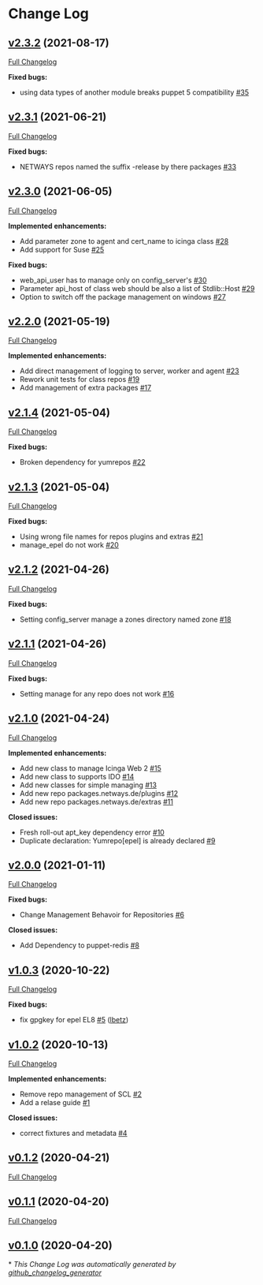 # Change Log

## [v2.3.2](https://github.com/icinga/puppet-icinga/tree/v2.3.2) (2021-08-17)
[Full Changelog](https://github.com/icinga/puppet-icinga/compare/v2.3.1...v2.3.2)

**Fixed bugs:**

- using data types of another module breaks puppet 5 compatibility [\#35](https://github.com/Icinga/puppet-icinga/issues/35)

## [v2.3.1](https://github.com/icinga/puppet-icinga/tree/v2.3.1) (2021-06-21)
[Full Changelog](https://github.com/icinga/puppet-icinga/compare/v2.3.0...v2.3.1)

**Fixed bugs:**

- NETWAYS repos named the suffix -release by there packages [\#33](https://github.com/Icinga/puppet-icinga/issues/33)

## [v2.3.0](https://github.com/icinga/puppet-icinga/tree/v2.3.0) (2021-06-05)
[Full Changelog](https://github.com/icinga/puppet-icinga/compare/v2.2.0...v2.3.0)

**Implemented enhancements:**

- Add parameter zone to agent and cert\_name to icinga class [\#28](https://github.com/Icinga/puppet-icinga/issues/28)
- Add support for Suse [\#25](https://github.com/Icinga/puppet-icinga/issues/25)

**Fixed bugs:**

- web\_api\_user has to manage only on config\_server's [\#30](https://github.com/Icinga/puppet-icinga/issues/30)
- Parameter api\_host of class web  should be also a list of Stdlib::Host [\#29](https://github.com/Icinga/puppet-icinga/issues/29)
- Option to switch off the package management on windows [\#27](https://github.com/Icinga/puppet-icinga/issues/27)

## [v2.2.0](https://github.com/icinga/puppet-icinga/tree/v2.2.0) (2021-05-19)
[Full Changelog](https://github.com/icinga/puppet-icinga/compare/v2.1.4...v2.2.0)

**Implemented enhancements:**

- Add direct management of logging to server, worker and agent [\#23](https://github.com/Icinga/puppet-icinga/issues/23)
- Rework unit tests for class repos [\#19](https://github.com/Icinga/puppet-icinga/issues/19)
- Add management of extra packages [\#17](https://github.com/Icinga/puppet-icinga/issues/17)

## [v2.1.4](https://github.com/icinga/puppet-icinga/tree/v2.1.4) (2021-05-04)
[Full Changelog](https://github.com/icinga/puppet-icinga/compare/v2.1.3...v2.1.4)

**Fixed bugs:**

- Broken dependency for yumrepos [\#22](https://github.com/Icinga/puppet-icinga/issues/22)

## [v2.1.3](https://github.com/icinga/puppet-icinga/tree/v2.1.3) (2021-05-04)
[Full Changelog](https://github.com/icinga/puppet-icinga/compare/v2.1.2...v2.1.3)

**Fixed bugs:**

- Using wrong file names for repos plugins and extras [\#21](https://github.com/Icinga/puppet-icinga/issues/21)
- manage\_epel do not work [\#20](https://github.com/Icinga/puppet-icinga/issues/20)

## [v2.1.2](https://github.com/icinga/puppet-icinga/tree/v2.1.2) (2021-04-26)
[Full Changelog](https://github.com/icinga/puppet-icinga/compare/v2.1.1...v2.1.2)

**Fixed bugs:**

- Setting config\_server manage a zones directory named zone [\#18](https://github.com/Icinga/puppet-icinga/issues/18)

## [v2.1.1](https://github.com/icinga/puppet-icinga/tree/v2.1.1) (2021-04-26)
[Full Changelog](https://github.com/icinga/puppet-icinga/compare/v2.1.0...v2.1.1)

**Fixed bugs:**

- Setting manage for any repo does not work [\#16](https://github.com/Icinga/puppet-icinga/issues/16)

## [v2.1.0](https://github.com/icinga/puppet-icinga/tree/v2.1.0) (2021-04-24)
[Full Changelog](https://github.com/icinga/puppet-icinga/compare/v2.0.0...v2.1.0)

**Implemented enhancements:**

- Add new class to manage Icinga Web 2 [\#15](https://github.com/Icinga/puppet-icinga/issues/15)
- Add new class to supports IDO [\#14](https://github.com/Icinga/puppet-icinga/issues/14)
- Add new classes for simple managing  [\#13](https://github.com/Icinga/puppet-icinga/issues/13)
- Add new repo packages.netways.de/plugins [\#12](https://github.com/Icinga/puppet-icinga/issues/12)
- Add new repo packages.netways.de/extras [\#11](https://github.com/Icinga/puppet-icinga/issues/11)

**Closed issues:**

- Fresh roll-out apt\_key dependency error [\#10](https://github.com/Icinga/puppet-icinga/issues/10)
- Duplicate declaration: Yumrepo\[epel\] is already declared [\#9](https://github.com/Icinga/puppet-icinga/issues/9)

## [v2.0.0](https://github.com/icinga/puppet-icinga/tree/v2.0.0) (2021-01-11)
[Full Changelog](https://github.com/icinga/puppet-icinga/compare/v1.0.3...v2.0.0)

**Fixed bugs:**

- Change Management Behavoir for Repositories [\#6](https://github.com/Icinga/puppet-icinga/issues/6)

**Closed issues:**

- Add Dependency to puppet-redis [\#8](https://github.com/Icinga/puppet-icinga/issues/8)

## [v1.0.3](https://github.com/icinga/puppet-icinga/tree/v1.0.3) (2020-10-22)
[Full Changelog](https://github.com/icinga/puppet-icinga/compare/v1.0.2...v1.0.3)

**Fixed bugs:**

- fix gpgkey for epel EL8 [\#5](https://github.com/Icinga/puppet-icinga/pull/5) ([lbetz](https://github.com/lbetz))

## [v1.0.2](https://github.com/icinga/puppet-icinga/tree/v1.0.2) (2020-10-13)
[Full Changelog](https://github.com/icinga/puppet-icinga/compare/v0.1.2...v1.0.2)

**Implemented enhancements:**

- Remove repo management of SCL [\#2](https://github.com/Icinga/puppet-icinga/issues/2)
- Add a relase guide [\#1](https://github.com/Icinga/puppet-icinga/issues/1)

**Closed issues:**

- correct fixtures and metadata [\#4](https://github.com/Icinga/puppet-icinga/issues/4)

## [v0.1.2](https://github.com/icinga/puppet-icinga/tree/v0.1.2) (2020-04-21)
[Full Changelog](https://github.com/icinga/puppet-icinga/compare/v0.1.1...v0.1.2)

## [v0.1.1](https://github.com/icinga/puppet-icinga/tree/v0.1.1) (2020-04-20)
[Full Changelog](https://github.com/icinga/puppet-icinga/compare/v0.1.0...v0.1.1)

## [v0.1.0](https://github.com/icinga/puppet-icinga/tree/v0.1.0) (2020-04-20)


\* *This Change Log was automatically generated by [github_changelog_generator](https://github.com/skywinder/Github-Changelog-Generator)*